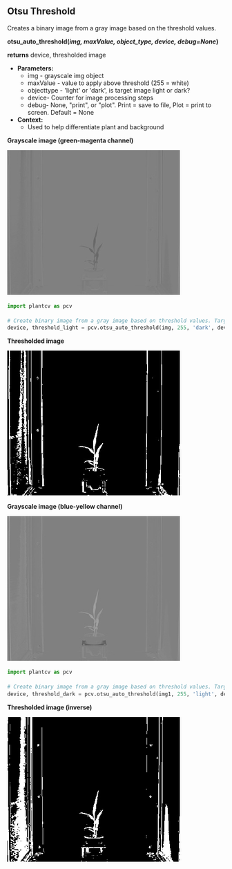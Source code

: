 ## Otsu Threshold

Creates a binary image from a gray image based on the threshold values. 

**otsu_auto_threshold(*img, maxValue, object_type, device, debug=None*)**

**returns** device, thresholded image

- **Parameters:**
    - img - grayscale img object
    - maxValue - value to apply above threshold (255 = white)
    - objecttype - 'light' or 'dark', is target image light or dark?
    - device- Counter for image processing steps
    - debug- None, "print", or "plot". Print = save to file, Plot = print to screen. Default = None
- **Context:**
    - Used to help differentiate plant and background

**Grayscale image (green-magenta channel)**

![Screenshot](img/documentation_images/otsu_threshold/original_image1.jpg)


```python
import plantcv as pcv

# Create binary image from a gray image based on threshold values. Targeting light objects in the image.
device, threshold_light = pcv.otsu_auto_threshold(img, 255, 'dark', device, debug="print")
```

**Thresholded image**

![Screenshot](img/documentation_images/otsu_threshold/thresholded_dark.jpg)

**Grayscale image (blue-yellow channel)**

![Screenshot](img/documentation_images/otsu_threshold/original_image.jpg)

```python
import plantcv as pcv

# Create binary image from a gray image based on threshold values. Targeting dark objects in the image.
device, threshold_dark = pcv.otsu_auto_threshold(img1, 255, 'light', device, debug="print")
```

**Thresholded image (inverse)**

![Screenshot](img/documentation_images/otsu_threshold/thresholded_light.jpg)
